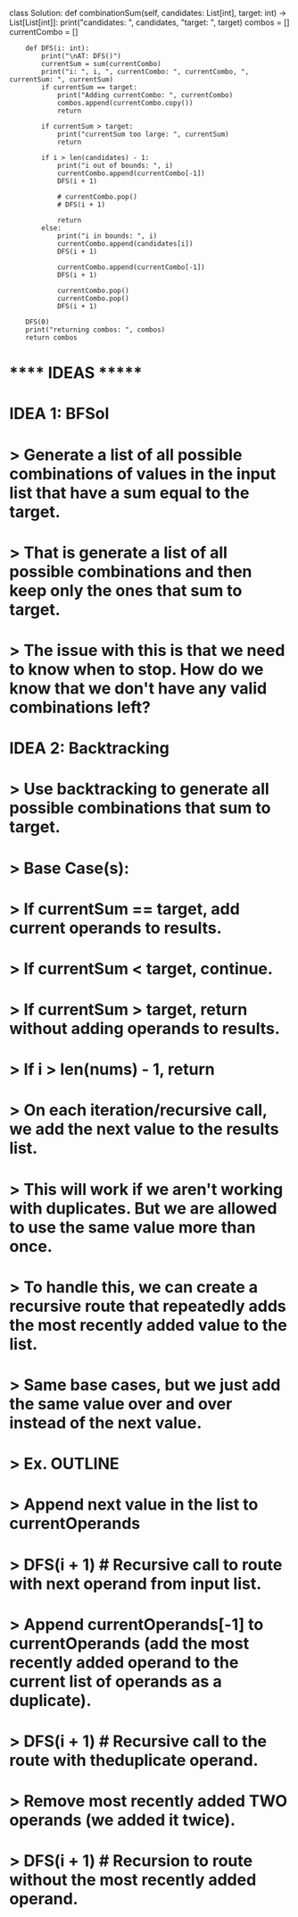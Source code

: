 class Solution:
    def combinationSum(self, candidates: List[int], target: int) -> List[List[int]]:
        print("candidates: ", candidates, "target: ", target)
        combos = []
        currentCombo = []

        def DFS(i: int):
            print("\nAT: DFS()")
            currentSum = sum(currentCombo)
            print("i: ", i, ", currentCombo: ", currentCombo, ", currentSum: ", currentSum)
            if currentSum == target:
                print("Adding currentCombo: ", currentCombo)
                combos.append(currentCombo.copy())
                return

            if currentSum > target:
                print("currentSum too large: ", currentSum)
                return

            if i > len(candidates) - 1:
                print("i out of bounds: ", i)
                currentCombo.append(currentCombo[-1])
                DFS(i + 1)

                # currentCombo.pop()
                # DFS(i + 1)

                return
            else:
                print("i in bounds: ", i)
                currentCombo.append(candidates[i])
                DFS(i + 1)

                currentCombo.append(currentCombo[-1])
                DFS(i + 1)

                currentCombo.pop()
                currentCombo.pop()
                DFS(i + 1)
        
        DFS(0)
        print("returning combos: ", combos)
        return combos

# **** IDEAS *****
# IDEA 1: BFSol
# > Generate a list of all possible combinations of values in the input list that have a sum equal to the target.
# > That is generate a list of all possible combinations and then keep only the ones that sum to target.
# > The issue with this is that we need to know when to stop. How do we know that we don't have any valid combinations left?
# 
# IDEA 2: Backtracking
# > Use backtracking to generate all possible combinations that sum to target.
# > Base Case(s):
#   > If currentSum == target, add current operands to results.
#   > If currentSum < target, continue.
#   > If currentSum > target, return without adding operands to results.
#   > If i > len(nums) - 1, return
# > On each iteration/recursive call, we add the next value to the results list.
#   > This will work if we aren't working with duplicates. But we are allowed to use the same value more than once.
#     > To handle this, we can create a recursive route that repeatedly adds the most recently added value to the list.
#     > Same base cases, but we just add the same value over and over instead of the next value.
#     > Ex. OUTLINE
#       > Append next value in the list to currentOperands
#       > DFS(i + 1) # Recursive call to route with next operand from input list.
#       > Append currentOperands[-1] to currentOperands (add the most recently added operand to the current list of operands as a duplicate).
#       > DFS(i + 1) # Recursive call to the route with theduplicate operand.
#       > Remove most recently added TWO operands (we added it twice).
#       > DFS(i + 1) # Recursion to route without the most recently added operand.

